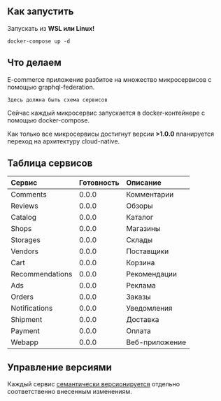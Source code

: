 <h2>Как запустить</h2>
Запускать из <b>WSL или Linux!</b>

```shell
docker-compose up -d
```
<h2>Что делаем</h2>
<p>E-commerce приложение разбитое на множество микросервисов с помощью graphql-federation.</p>

`Здесь должна быть схема сервисов`

<p>Сейчас каждый микросервис запускается в docker-контейнере с помощью docker-compose.</p>
<p>Как только все микросервисы достигнут версии <b>>1.0.0</b>  планируется переход на архитектуру cloud-native.</p>

<h2>Таблица сервисов</h2>
<table>
<thead>
<tr>
<th style="text-align:left"> Сервис</th>
<th style="text-align:left"> Готовность</th>
<th style="text-align:left"> Описание</th>
</tr>
</thead>
<tbody>
<tr>
<td>Comments</td>
<td>0.0.0</td>
<td>Комментарии</td>
</tr>
<tr>
<td>Reviews</td>
<td>0.0.0</td>
<td>Обзоры</td>
</tr>
<tr>
<td>Catalog</td>
<td>0.0.0</td>
<td>Каталог</td>
</tr>
<tr>
<td>Shops</td>
<td>0.0.0</td>
<td>Магазины</td>
</tr>
<tr>
<td>Storages</td>
<td>0.0.0</td>
<td>Склады</td>
</tr>
<tr>
<td>Vendors</td>
<td>0.0.0</td>
<td>Поставщики</td>
</tr>
<tr>
<td>Cart</td>
<td>0.0.0</td>
<td>Корзина</td>
</tr>
<tr>
<td>Recommendations</td>
<td>0.0.0</td>
<td>Рекомендации</td>
</tr>
<tr>
<td>Ads</td>
<td>0.0.0</td>
<td>Реклама</td>
</tr>
<tr>
<td>Orders</td>
<td>0.0.0</td>
<td>Заказы</td>
</tr>
<tr>
<td>Notifications</td>
<td>0.0.0</td>
<td>Уведомления</td>
</tr>
<tr>
<td>Shipment</td>
<td>0.0.0</td>
<td>Доставка</td>
</tr>
<tr>
<td>Payment</td>
<td>0.0.0</td>
<td>Оплата</td>
</tr>
<tr>
<td>Webapp</td>
<td>0.0.0</td>
<td>Веб-приложение</td>
</tr>
</tbody>
</table>

<h2>Управление версиями</h2>
<p>Каждый сервис <a href="https://semver.org/">семантически версионируется</a> отдельно соответственно внесенным изменениям.</p>